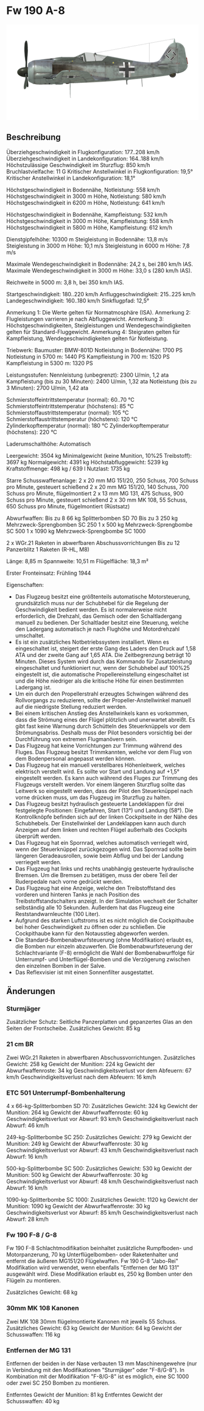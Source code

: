 # Fw 190 A-8

![fw190a8](../images/fw190a8.png)

## Beschreibung

Überziehgeschwindigkeit in Flugkonfiguration: 177..208 km/h
Überziehgeschwindigkeit in Landekonfiguration: 164..188 km/h
Höchstzulässige Geschwindigkeit im Sturzflug: 850 km/h
Bruchlastvielfache: 11 G
Kritischer Anstellwinkel in Flugkonfiguration: 19,5°
Kritischer Anstellwinkel in Landekonfiguration: 18,1°

Höchstgeschwindigkeit in Bodennähe, Notleistung: 558 km/h
Höchstgeschwindigkeit in 3000 m Höhe, Notleistung: 580 km/h
Höchstgeschwindigkeit in 6200 m Höhe, Notleistung: 641 km/h

Höchstgeschwindigkeit in Bodennähe, Kampfleistung: 532 km/h
Höchstgeschwindigkeit in 3000 m Höhe, Kampfleistung: 558 km/h
Höchstgeschwindigkeit in 5800 m Höhe, Kampfleistung: 612 km/h

Dienstgipfelhöhe: 10300 m
Steigleistung in Bodennähe: 13,8 m/s
Steigleistung in 3000 m Höhe: 10,1 m/s
Steigleistung in 6000 m Höhe: 7,8 m/s

Maximale Wendegeschwindigkeit in Bodennähe: 24,2 s, bei 280 km/h IAS.
Maximale Wendegeschwindigkeit in 3000 m Höhe: 33,0 s (280 km/h IAS).

Reichweite in 5000 m: 3,8 h, bei 350 km/h IAS.

Startgeschwindigkeit: 180..220 km/h
Anfluggeschwindigkeit: 215..225 km/h
Landegeschwindigkeit: 160..180 km/h
Sinkflugpfad: 12,5°

Anmerkung 1: Die Werte gelten für Normatmosphäre (ISA).
Anmerkung 2: Flugleistungen varrieren je nach Abfluggewicht.
Anmerkung 3: Höchstgeschwindigkeiten, Steigleistungen und Wendegeschwindigkeiten gelten für Standard-Fluggewicht.
Anmerkung 4: Steigraten gelten für Kampfleistung, Wendegeschwindigkeiten gelten für Notleistung.

Triebwerk:
Baumuster: BMW-801D
Notleistung in Bodennähe: 1700 PS
Notleistung in 5700 m: 1440 PS
Kampfleistung in 700 m: 1520 PS
Kampfleistung in 5300 m: 1320 PS

Leistungsstufen:
Nennleistung (unbegrenzt): 2300 U/min, 1,2 ata
Kampfleistung (bis zu 30 Minuten): 2400 U/min, 1,32 ata
Notleistung (bis zu 3 Minuten): 2700 U/min, 1,42 ata

Schmierstoffeintrittstemperatur (normal): 60..70 °C
Schmierstoffeintrittstemperatur (höchstens): 85 °C
Schmierstoffaustrittstemperatur (normal): 105 °C
Schmierstoffaustrittstemperatur (höchstens): 120 °C
Zylinderkopftemperatur (normal): 180 °C
Zylinderkopftemperatur (höchstens): 220 °C

Laderumschalthöhe: Automatisch

Leergewicht: 3504 kg
Minimalgewicht (keine Munition, 10%25 Treibstoff): 3697 kg
Normalgewicht: 4391 kg
Höchstabfluggewicht: 5239 kg
Kraftstoffmenge: 498 kg / 639 l
Nutzlast: 1735 kg

Starre Schusswaffenanlage:
2 x 20 mm MG 151/20, 250 Schuss, 700 Schuss pro Minute, gesteuert schießend
2 x 20 mm MG 151/20, 140 Schuss, 700 Schuss pro Minute, flügelmontiert
2 x 13 mm MG 131, 475 Schuss, 900 Schuss pro Minute, gesteuert schießend
2 x 30 mm MK 108, 55 Schuss, 650 Schuss pro Minute, flügelmontiert (Rüstsatz)

Abwurfwaffen:
Bis zu 8 66 kg Splitterbomben SD 70
Bis zu 3 250 kg Mehrzweck-Sprengbomben SC 250
1 x 500 kg Mehrzweck-Sprengbombe SС 500
1 x 1090 kg Mehrzweck-Sprengbombe SС 1000

2 x WGr.21 Raketen in abwerfbaren Abschussvorrichtungen
Bis zu 12 Panzerblitz 1 Raketen (R-HL, M8)

Länge: 8,85 m
Spannweite: 10,51 m
Flügelfläche: 18,3 m²

Erster Fronteinsatz: Frühling 1944

Eigenschaften:
- Das Flugzeug besitzt eine größtenteils automatische Motorsteuerung, grundsätzlich muss nur der Schubhebel für die Regelung der Geschwindigkeit bedient werden. Es ist normalerweise nicht erforderlich, die Drehzahl, das Gemisch oder den Schaltladergang manuell zu bedienen. Der Schaltlader besitzt eine Steuerung, welche den Ladergang automatisch je nach Flughöhe und Motordrehzahl umschaltet.
- Es ist ein zusätzliches Notbetriebssystem installiert. Wenn es eingeschaltet ist, steigert der erste Gang des Laders den Druck auf 1,58 ATA und der zweite Gang auf 1,65 ATA. Die Zeitbegrenzung beträgt 10 Minuten. Dieses System wird durch das Kommando für Zusatzleistung eingeschaltet und funktioniert nur, wenn der Schubhebel auf 100%25 eingestellt ist, die automatische Propellereinstellung eingeschaltet ist und die Höhe niedriger als die kritische Höhe für einen bestimmten Ladergang ist.
- Um ein durch den Propellerstrahl erzeugtes Schwingen während des Rollvorgangs zu reduzieren, sollte der Propeller-Anstellwinkel manuell auf die niedrigste Stellung reduziert werden.
- Bei einem kritischen Anstieg des Anstellwinkels kann es vorkommen, dass die Strömung eines der Flügel plötzlich und unerwartet abreißt. Es gibt fast keine Warnung durch Schütteln des Steuerknüppels vor dem Strömungsabriss. Deshalb muss der Pilot besonders vorsichtig bei der Durchführung von extremen Flugmanövern sein.
- Das Flugzeug hat keine Vorrichtungen zur Trimmung während des Fluges. Das Flugzeug besitzt Trimmkannten, welche vor dem Flug von dem Bodenpersonal angepasst werden können.
- Das Flugzeug hat ein manuell verstellbares Höhenleitwerk, welches elektrisch verstellt wird. Es sollte vor Start und Landung auf +1,5° eingestellt werden. Es kann auch während des Fluges zur Trimmung des Flugzeugs verstellt werden. Vor einem längeren Sturzflug sollte das Leitwerk so eingestellt werden, dass der Pilot den Steuerknüppel nach vorne drücken muss, um das Flugzeug im Sturzflug zu halten.
- Das Flugzeug besitzt hydraulisch gesteuerte Landeklappen für drei festgelegte Positionen: Eingefahren, Start (13°) und Landung (58°). Die Kontrollknöpfe befinden sich auf der linken Cockpitseite in der Nähe des Schubhebels. Der Einstellwinkel der Landeklappen kann auch durch Anzeigen auf dem linken und rechten Flügel außerhalb des Cockpits überprüft werden.
- Das Flugzeug hat ein Spornrad, welches automatisch verriegelt wird, wenn der Steuerknüppel zurückgezogen wird. Das Spornrad sollte beim längeren Geradeausrollen, sowie beim Abflug und bei der Landung verriegelt werden.
- Das Flugzeug hat links und rechts unabhängig gesteuerte hydraulische Bremsen. Um die Bremsen zu betätigen, muss der obere Teil der Ruderpedale nach vorne gedrückt werden.
- Das Flugzeug hat eine Anzeige, welche den Treibstoffstand des vorderen und hinteren Tanks je nach Position des Treibstoffstandschalters anzeigt. In der Simulation wechselt der Schalter selbständig alle 10 Sekunden. Außerdem hat das Flugzeug eine Reststandwarnleuchte (100 Liter).
- Aufgrund des starken Luftstroms ist es nicht möglich die Cockpithaube bei hoher Geschwindigkeit zu öffnen oder zu schließen. Die Cockpithaube kann für den Notausstieg abgeworfen werden.
- Die Standard-Bombenabwurfsteuerung (ohne Modifikation) erlaubt es, die Bomben nur einzeln abzuwerfen. Die Bombenabwurfsteuerung der Schlachtvariante (F-8) ermöglicht die Wahl der Bombenabwurffolge für Unterrumpf- und Unterflügel-Bomben und die Verzögerung zwischen den einzelnen Bomben in der Salve.
- Das Reflexvisier ist mit einen Sonnenfilter ausgestattet.

## Änderungen


### Sturmjäger

Zusätzlicher Schutz: Seitliche Panzerplatten und gepanzertes Glas an den Seiten der Frontscheibe.
Zusätzliches Gewicht: 85 kg


### 21 cm BR

Zwei WGr.21 Raketen in abwerfbaren Abschussvorrichtungen.
Zusätzliches Gewicht: 258 kg
Gewicht der Munition: 224 kg
Gewicht der Abwurfwaffenroste: 34 kg
Geschwindigkeitsverlust vor dem Abfeuern: 67 km/h
Geschwindigkeitsverlust nach dem Abfeuern: 16 km/h


### ETC 501 Unterrumpf-Bombenhalterung

4 x 66-kg-Splitterbomben SD 70:
Zusätzliches Gewicht: 324 kg
Gewicht der Munition: 264 kg
Gewicht der Abwurfwaffenroste: 60 kg
Geschwindigkeitsverlust vor Abwurf: 93 km/h
Geschwindigkeitsverlust nach Abwurf: 46 km/h

249-kg-Splitterbombe SC 250:
Zusätzliches Gewicht: 279 kg
Gewicht der Munition: 249 kg
Gewicht der Abwurfwaffenroste: 30 kg
Geschwindigkeitsverlust vor Abwurf: 43 km/h
Geschwindigkeitsverlust nach Abwurf: 16 km/h

500-kg-Splitterbombe SC 500:
Zusätzliches Gewicht: 530 kg
Gewicht der Munition: 500 kg
Gewicht der Abwurfwaffenroste: 30 kg
Geschwindigkeitsverlust vor Abwurf: 48 km/h
Geschwindigkeitsverlust nach Abwurf: 16 km/h

1090-kg-Splitterbombe SC 1000:
Zusätzliches Gewicht: 1120 kg
Gewicht der Munition: 1090 kg
Gewicht der Abwurfwaffenroste: 30 kg
Geschwindigkeitsverlust vor Abwurf: 85 km/h
Geschwindigkeitsverlust nach Abwurf: 28 km/h


### Fw 190 F-8 / G-8

Fw 190 F-8 Schlachtmodifikation beinhaltet zusätzliche Rumpfboden- und Motorpanzerung, 70 kg Unterflügelbomben- oder Raketenhalter und entfernt die äußeren MG151/20 Flügelwaffen.
Fw 190 G-8 "Jabo-Rei" Modifikation wird verwendet, wenn ebenfalls "Entfernen der MG 131" ausgewählt wird. Diese Modifikation erlaubt es, 250 kg Bomben unter den Flügeln zu montieren.

Zusätzliches Gewicht: 68 kg


### 30mm MK 108 Kanonen

Zwei MK 108 30mm flügelmontierte Kanonen mit jeweils 55 Schuss.
Zusätzliches Gewicht: 63 kg
Gewicht der Munition: 64 kg
Gewicht der Schusswaffen: 116 kg


### Entfernen der MG 131

Entfernen der beiden in der Nase verbauten 13 mm Maschinengewehre (nur in Verbindung mit den Modifikationen "Sturmjäger" oder "F-8/G-8").
In Kombination mit der Modifikation "F-8/G-8" ist es möglich, eine SC 1000 oder zwei SC 250 Bomben zu montieren.

Entferntes Gewicht der Munition: 81 kg
Entferntes Gewicht der Schusswaffen: 40 kg

